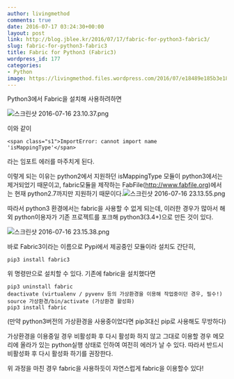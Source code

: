 ```yaml
---
author: livingmethod
comments: true
date: 2016-07-17 03:24:30+00:00
layout: post
link: http://blog.jblee.kr/2016/07/17/fabric-for-python3-fabric3/
slug: fabric-for-python3-fabric3
title: Fabric for Python3 (Fabric3)
wordpress_id: 177
categories:
- Python
image: https://livingmethod.files.wordpress.com/2016/07/e18489e185b3e1848fe185b3e18485e185b5e186abe18489e185a3e186ba-2016-07-16-23-15-38.png
---
```


Python3에서 Fabric을 설치해 사용하려하면

![스크린샷 2016-07-16 23.10.37.png](https://livingmethod.files.wordpress.com/2016/07/e18489e185b3e1848fe185b3e18485e185b5e186abe18489e185a3e186ba-2016-07-16-23-10-37.png)

이와 같이

    
    <span class="s1">ImportError: cannot import name 'isMappingType'</span>




라는 임포트 에러를 마주치게 된다.




이렇게 되는 이유는 python2에서 지원하던 isMappingType 모듈이 python3에서는 제거되었기 때문이고, fabric모듈을 제작하는 FabFile(http://www.fabfile.org)에서는 현재 python2.7까지만 지원하기 때문이다.![스크린샷 2016-07-16 23.13.55.png](https://livingmethod.files.wordpress.com/2016/07/e18489e185b3e1848fe185b3e18485e185b5e186abe18489e185a3e186ba-2016-07-16-23-13-55.png)




따라서 python3 환경에서는 fabric을 사용할 수 없게 되는데, 이러한 경우가 많아서 해외 python이용자가 기존 프로젝트를 포크해 python3(3.4+)으로 만든 것이 있다.




![스크린샷 2016-07-16 23.15.38.png](https://livingmethod.files.wordpress.com/2016/07/e18489e185b3e1848fe185b3e18485e185b5e186abe18489e185a3e186ba-2016-07-16-23-15-38.png)




바로 Fabric3이라는 이름으로 Pypi에서 제공중인 모듈이라 설치도 간단히,




    
    pip3 install fabric3




위 명령만으로 설치할 수 있다. 기존에 fabric을 설치했다면




    
    pip3 uninstall fabric
    deactivate (virtualenv / pyvenv 등의 가상환경을 이용해 작업중이던 경우, 필수!)
    source 가상환경/bin/activate (가상환경 활성화)
    pip3 install fabric




(만약 python3버전의 가상환경을 사용중이었다면 pip3대신 pip로 사용해도 무방하다)




가상환경을 이용중일 경우 비활성화 후 다시 활성화 하지 않고 그대로 이용할 경우 메모리에 올라가 있는 python실행 상태로 인하여 여전히 에러가 날 수 있다. 따라서 반드시 비활성화 후 다시 활성화 하기를 권장한다.




위 과정을 마친 경우 fabric을 사용하듯이 자연스럽게 fabric을 이용할수 있다!
